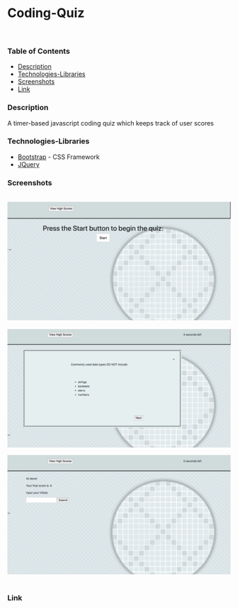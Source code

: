 # Coding-Quiz
​
### Table of Contents
- [Description](#Description)
- [Technologies-Libraries](#Technologies-Libraries)
- [Screenshots](#Screenshots)
- [Link](#Link)
​
### Description
A timer-based javascript coding quiz which keeps track of user scores 
​
### Technologies-Libraries
- [Bootstrap](https://getbootstrap.com/) - CSS Framework
- [JQuery](https://jquery.com/)
​
### Screenshots
​
![Image](screenshot1.tiff)
​
![Image](screenshot2.tiff)

![Image](screenshot3.tiff)
​
### Link
